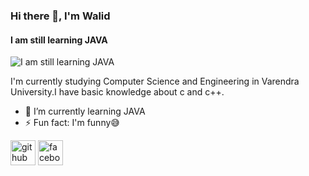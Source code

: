 ### Hi there 👋, I'm Walid
#### I am still learning JAVA
![I am still learning JAVA](https://t4.ftcdn.net/jpg/02/78/37/47/360_F_278374738_ypRn0utOVnebuhmpSrDiwkzFsdqEm0aa.jpg)

I'm currently studying Computer Science and Engineering in Varendra University.I have basic knowledge about c and c++.

- 🌱 I’m currently learning JAVA 
- ⚡ Fun fact: I'm funny😅 


[<img src='https://cdn.jsdelivr.net/npm/simple-icons@3.0.1/icons/github.svg' alt='github' height='40'>](https://github.com/https://github.com/WaliD0123)  [<img src='https://cdn.jsdelivr.net/npm/simple-icons@3.0.1/icons/facebook.svg' alt='facebook' height='40'>](https://www.facebook.com/https://www.facebook.com/share/BFPUeRPcsz53DbD8/)  

